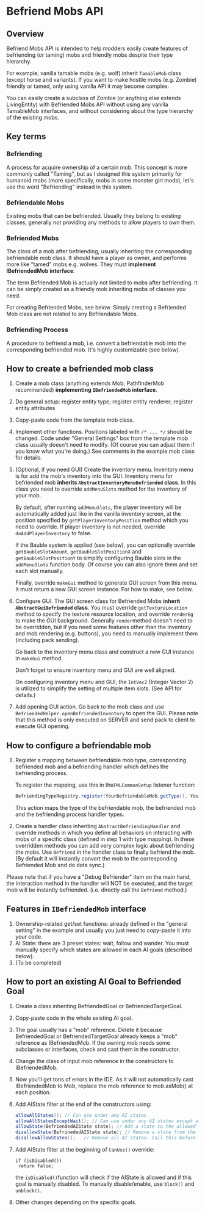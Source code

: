 # Befriend Mobs API

## Overview

Befriend Mobs API is intended to help modders easily create features of befriending (or taming) mobs and friendly mobs despite their type hierarchy.

For example, vanilla tamable mobs (e.g. wolf) inherit `TamableMob` class (except horse and variants). If you want to make hostile mobs (e.g. Zombie) friendly or tamed, only using vanilla API it may become complex. 

You can easily create a subclass of Zombie (or anything else extends LivingEntity) with Befriended Mobs API without using any vanilla TamableMob interfaces, and without considering about the type hierarchy of the existing mobs.



## Key terms

### Befriending

A process for acquire ownership of a certain mob. This concept is more commonly called "Taming", but as I designed this system primarily for humanoid mobs (more specifically, mobs in some monster girl mods), let's use the word "Befriending" instead in this system.

### Befriendable Mobs

Existing mobs that can be befriended. Usually they belong to existing classes, generally not providing any methods to allow players to own them.

### Befriended Mobs

The class of a mob after befriending, usually inheriting the corresponding befriendable mob class. It should have a player as owner, and performs more like "tamed" mobs e.g. wolves. They must **implement IBefriendedMob interface**. 

The term Befriended Mob is actually not limited to mobs after befriending. It can be simply created as a friendly mob inheriting mobs of classes you need.

For creating Befriended Mobs, see below. Simply creating a Befriended Mob class are not related to any Befriendable Mobs.

### Befriending Process

A procedure to befriend a mob, i.e. convert a befriendable mob into the corresponding befriended mob. It's highly customizable (see below).



## How to create a befriended mob class

1. Create a mob class (anything extends Mob; PathfinderMob recommended) **implementing `IBefriendedMob` interface**. 

2. Do general setup: register entity type; register entity renderer; register entity attributes

3. Copy-paste code from the template mob class. 

4. Implement other functions. Positions labeled with `/* ... */` should be changed. Code under "General Settings" box from the template mob class usually doesn't need to modify. (Of course you can adjust them if you know what you're doing.)  See comments in the example mob class for details. 

5. (Optional, if you need GUI) Create the inventory menu. Inventory menu is for add the mob's inventory into the GUI. Inventory menu for befriended mob **inherits `AbstractInventoryMenuBefriended` class**. In this class you need to override `addMenuSlots` method for the inventory of your mob. 

   By default, after running `addMenuSlots`, the player inventory will be automatically added just like in the vanilla inventory screen, at the position specified by `getPlayerInventoryPosition` method which you need to override. If player inventory is not needed, override `doAddPlayerInventory` to false.

   If the Bauble system is applied (see below), you can optionally override `getBaubleSlotAmount`, `getBaubleSlotPositionX` and `getBaubleSlotPositionY` to simplify configuring Bauble slots in the `addMenuSlots` function body. Of course you can also ignore them and set each slot manually.

   Finally, override `makeGui` method to generate GUI screen from this menu. It must return a new GUI screen instance. For how to make, see below.

6. Configure GUI. The GUI screen class for Befriended Mobs **inherit `AbstractGuiBefriended` class**. You must override `getTextureLocation` method to specify the texture resource location, and override `renderBg` to make the GUI background. Generally `render`method doesn't need to be overridden, but if you need some features other than the inventory and mob rendering (e.g. buttons), you need to manually implement them (including pack sending).

   Go back to the inventory menu class and construct a new GUI instance in `makeGui` method.

   Don't forget to ensure inventory menu and GUI are well aligned.

   On configuring inventory menu and GUI, the `IntVec2` (Integer Vector 2) is utilized to simplify the setting of multiple item slots. (See API for details.)

7. Add opening GUI action. Go back to the mob class and use `BefriendedHelper.openBefriendedInventory` to open the GUI. Please note that this method is only executed on SERVER and send pack to client to execute GUI opening.

## How to configure a befriendable mob

1. Register a mapping between befriendable mob type, corresponding befriended mob and a befriending handler which defines the befriending process.

   To register the mapping, use this in the`FMLCommonSetup` listener function:

   ```java
   BefriendingTypeRegistry.register(YourBefriendableMob.getType(), YourBefriendedMob.getType(), new YourBefriendingHandler());
   ```

   This action maps the type of the befriendable mob, the befriended mob and the befriending process handler types. 

2)  Create a handler class inheriting `AbstractBefriendingHandler` and override methods in which you define all behaviors on interacting with mobs of a specific class (defined in step 1 with type mapping). In these overridden methods you can add very complex logic about befriending the mobs. Use `Befriend` in the handler class to finally befriend the mob. (By default it will instantly convert the mob to the corresponding Befriended Mob and do data sync.)

   Please note that if you have a "Debug Befriender" item on the main hand, the interaction method in the handler will NOT be executed, and the target mob will be instantly befriended. (i.e. directly call the `Befriend` method.)

## Features in `IBefriendedMob` interface

1. Ownership-related get/set functions: already defined in the "general setting" in the example and usually you just need to copy-paste it into your code.
2. AI State: there are 3 preset states: wait, follow and wander. You must manually specify which states are allowed in each AI goals (described below).
3.  (To be completed)

## How to port an existing AI Goal to Befriended Goal

1. Create a class inheriting BefriendedGoal or BefriendedTargetGoal.

2. Copy-paste code in the whole existing AI goal.

3. The goal usually has a "mob" reference. Delete it because BefriendedGoal or BefriendedTargetGoal already keeps a "mob" reference as IBefriendedMob. If the owning mob needs some subclasses or interfaces, check and cast them in the constructor.

4. Change the class of input mob reference in the constructors to IBefriendedMob.

5. Now you'll get tons of errors in the IDE. As it will not automatically cast IBefriendedMob to Mob, replace the mob reference to mob.asMob() at each position. 

6. Add AIState filter at the end of the constructors using:

   ```java
   allowAllStates(); // Can use under any AI states
   allowAllStatesExceptWait(); // Can use under any AI states except wait
   allowState(BefriendedAIState state); // Add a state to the allowed list
   disallowState(BefrinededAIState state); // Remove a state from the allowed list
   disallowAllowStates();	// Remove all AI states. Call this before reset AIState filter if the class is inheriting other Befriended (Target) Goal class instead of the raw BefriendedGoal or BefriendedTargetGoal.
   ```

   

7. Add AIState filter at the beginning of `CanUse()` override:

   ```
   if (isDisabled())
   	return false;
   ```

   the `isDisabled()`function will check if the AIState is allowed and if this goal is manually disabled. To manually disable/enable, use `block()` and `unblock()`.

8. Other changes depending on the specific goals.